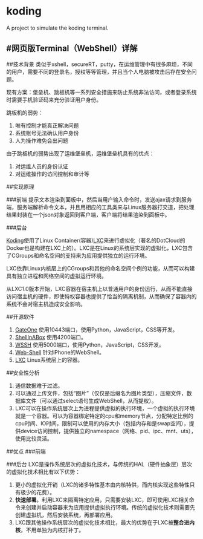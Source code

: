 koding
======

A project to simulate the koding terminal.


#网页版Terminal（WebShell）详解
-------------------------------------------
##技术背景
类似于xshell，secureRT，putty，在运维管理中有很多麻烦，不同的用户，需要不同的登录名，授权等等管理，并且当个人电脑被攻击后存在安全问题。

现有方案：堡垒机、跳板机等一系列安全措施来防止系统非法访问，或者登录系统时需要手机验证码来充分验证用户身份。

跳板机的弱势：

1. 唯有控制才能真正解决问题
2. 系统账号无法确认用户身份
3. 人为操作难免会出问题

由于跳板机的弱势出现了运维堡垒机，运维堡垒机具有的优点：

1. 对运维人员的身份认证
2. 对运维操作的访问控制和审计等


##实现原理

###前端
提示文本渲染到面板中，然后当用户输入命令时，发送ajax请求到服务端，服务端解析命令文本，并且用相应的工具类来与Linux服务器打交道，把处理结果封装在一个json对象返回到客户端，客户端将结果渲染到面板中。  

###后台

[Koding](http://www.koding.com/ "Koding")使用了Linux Container(容器)[LXC](https://github.com/lxc/lxc "LXC")来进行虚拟化（著名的DotCloud的Docker也是构建在LXC上的）。LXC是在Linux的系统层实现的虚拟化，LXC包含了CGroups和命名空间的支持来为应用提供独立的运行环境。  

LXC依靠Linux内核层上的CGroups和其他的命名空间个例的功能，从而可以构建具有独立进程和网络空间的虚拟运行环境。

从LXC1.0版本开始，LXC容器在宿主机上以普通用户的身份运行，从而不能直接访问宿主机的硬件，即使特权容器也提供了恰当的隔离机制，从而确保了容器内的系统不会对宿主机造成安全影响。


##开源软件
1. [GateOne](https://github.com/liftoff/GateOne/) 使用10443端口，使用Python，JavaScript，CSS等开发。
2. [ShellInABox](https://code.google.com/p/shellinabox/) 使用4200端口。
3. [WSSH](https://github.com/aluzzardi/wssh/) 使用5000端口，使用Python，JavaScript，CSS开发。
4. [Web-Shell](http://code.google.com/p/web-shell/) 针对iPhone的WebShell。
5. [LXC](https://github.com/lxc/lxc "LXC") Linux系统层上的容器。

##安全性分析
1. 通信数据难于过滤。
2. 可以通过上传文件，包括“图片”（仅仅是后缀名为图片类型），压缩文件，数据库文件（可以通过select语句生成WebShell，从而提权）。
3. LXC可以在操作系统层次上为进程提供虚拟的执行环境，一个虚拟的执行环境就是一个容器。可以为容器绑定特定的cpu和memory节点，分配特定比例的cpu时间、IO时间，限制可以使用的内存大小（包括内存和是swap空间），提供device访问控制，提供独立的namespace（网络、pid、ipc、mnt、uts），使用比较灵活。

##优点
###前端


###后台
LXC是操作系统层次的虚拟化技术，与传统的HAL（硬件抽象层）层次的虚拟化技术相比有以下优势：

1. 更小的虚拟化开销（LXC的诸多特性基本由内核特供，而内核实现这些特性只有极少的花费）。
2. **快速部署**。利用LXC来隔离特定应用，只需要安装LXC，即可使用LXC相关命令来创建并启动容器来为应用提供虚拟执行环境。传统的虚拟化技术则需要先创建虚拟机，然后安装系统，再部署应用。
3. LXC跟其他操作系统层次的虚拟化技术相比，最大的优势在于LXC被**整合进内核**，不用单独为内核打补丁。
